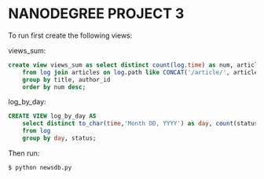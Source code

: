 # NANODEGREE PROJECT 3

To run first create the following views:

views_sum:

```sql
create view views_sum as select distinct count(log.time) as num, articles.author as author_id, title
    from log join articles on log.path like CONCAT('/article/', articles.slug)
    group by title, author_id
    order by num desc;
```

log_by_day:

```sql
CREATE VIEW log_by_day AS
    select distinct to_char(time,'Month DD, YYYY') as day, count(status) as sum, status
    from log
    group by day, status;
```

Then run:

```console
$ python newsdb.py
```